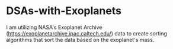 # DSAs-with-Exoplanets
I am utilizing NASA's Exoplanet Archive (https://exoplanetarchive.ipac.caltech.edu/) data to create sorting algorithms that sort the data based on the exoplanet's mass.
